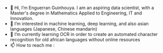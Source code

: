 - 👋 Hi, I’m Enguerran Guinhouya. I am an aspiring data scientist, with a Master's degree in Mathematics Applied to Engineering, IT and Innovation.
- 👀 I’m interested in machine learning, deep learning, and also asian languages (Japanese, Chinese mandarin)
- 🌱 I’m currently learning OCR in order to create an automated character recognition for old african languages without online resources
- 📫 How to reach me :


<!---
enguerranguinhouya/enguerranguinhouya is a ✨ special ✨ repository because its `README.md` (this file) appears on your GitHub profile.
You can click the Preview link to take a look at your changes.
--->
